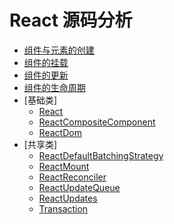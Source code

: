 
# React 源码分析

* [组件与元素的创建](Docs/流程与机制/构建虚拟DOM：组件和元素的创建.md)
* [组件的挂载](Docs/流程与机制/组件的挂载.md)
* [组件的更新](Docs/流程与机制/组件的更新.md)
* [组件的生命周期](Docs/流程与机制/组件的生命周期.md)
* [基础类]
    * [React](Docs/基础类/React.md)
    * [ReactCompositeComponent](Docs/基础类/ReactCompositeComponent.md)
    * [ReactDom](Docs/基础类/ReactDom.md)
* [共享类]
    * [ReactDefaultBatchingStrategy](Docs/共享类/ReactDefaultBatchingStrategy.md)
    * [ReactMount](Docs/共享类/ReactMount.md)
    * [ReactReconciler](Docs/共享类/ReactReconciler.md)
    * [ReactUpdateQueue](Docs/共享类/ReactUpdateQueue.md)
    * [ReactUpdates](Docs/共享类/ReactUpdates.md)
    * [Transaction](Docs/共享类/Transaction.md)